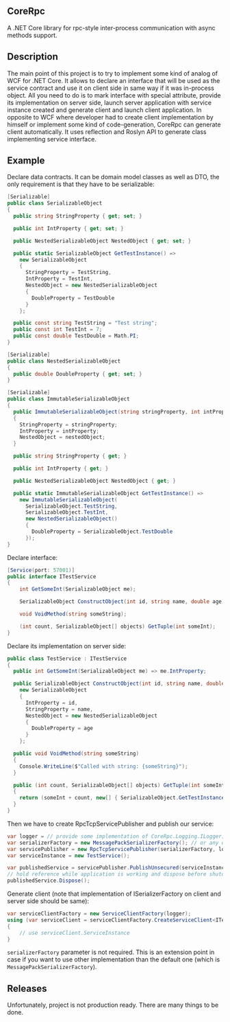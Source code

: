 ## CoreRpc
A .NET Core library for rpc-style inter-process communication with async methods support.

## Description
The main point of this project is to try to implement some kind of analog of WCF for .NET Core. It allows to declare an interface that will be used as the service contract and use it on client side in same way if it was in-process object. All you need to do is to mark interface with special attribute, provide its implementation on server side, launch server application with service instance created and generate client and launch client application.
In opposite to WCF where developer had to create client implementation by himself or implement some kind of code-generation, CoreRpc can generate client automatically. It uses reflection and Roslyn API to generate class implementing service interface.

## Example
Declare data contracts. It can be domain model classes as well as DTO, the only requirement is that they have to be serializable:
```C#
[Serializable]
public class SerializableObject
{
  public string StringProperty { get; set; }

  public int IntProperty { get; set; }

  public NestedSerializableObject NestedObject { get; set; }

  public static SerializableObject GetTestInstance() =>
    new SerializableObject
    {
      StringProperty = TestString,
      IntProperty = TestInt,
      NestedObject = new NestedSerializableObject
      {
        DoubleProperty = TestDouble
      }
    };

  public const string TestString = "Test string";
  public const int TestInt = 7;
  public const double TestDouble = Math.PI;
}

[Serializable]
public class NestedSerializableObject 
{
  public double DoubleProperty { get; set; }
}

[Serializable]
public class ImmutableSerializableObject
{
  public ImmutableSerializableObject(string stringProperty, int intProperty, NestedSerializableObject nestedObject)
  {
    StringProperty = stringProperty;
    IntProperty = intProperty;
    NestedObject = nestedObject;
  }

  public string StringProperty { get; }

  public int IntProperty { get; }

  public NestedSerializableObject NestedObject { get; }

  public static ImmutableSerializableObject GetTestInstance() =>
    new ImmutableSerializableObject(
      SerializableObject.TestString, 
      SerializableObject.TestInt, 
      new NestedSerializableObject()
      {
        DoubleProperty = SerializableObject.TestDouble
      });
}
```

Declare interface:
```C#
[Service(port: 57001)]
public interface ITestService
{
    int GetSomeInt(SerializableObject me);

    SerializableObject ConstructObject(int id, string name, double age);

    void VoidMethod(string someString);

    (int count, SerializableObject[] objects) GetTuple(int someInt);
}
```

Declare its implementation on server side:
```C#
public class TestService : ITestService
{
  public int GetSomeInt(SerializableObject me) => me.IntProperty;

  public SerializableObject ConstructObject(int id, string name, double age) =>
    new SerializableObject
    {
      IntProperty = id,
      StringProperty = name,
      NestedObject = new NestedSerializableObject
      {
        DoubleProperty = age
      }
    };

  public void VoidMethod(string someString)
  {
    Console.WriteLine($"Called with string: {someString}");
  }

  public (int count, SerializableObject[] objects) GetTuple(int someInt)
  {
    return (someInt + count, new[] { SerializableObject.GetTestInstance() });
  }
}
```

Then we have to create RpcTcpServicePublisher and publish our service:
```C#
var logger = // provide some implementation of CoreRpc.Logging.ILogger;
var serializerFactory = new MessagePackSerializerFactory(); // or any other implementation of ISerializerFactory
var servicePublisher = new RpcTcpServicePublisher(serializerFactory, logger);
var serviceInstance = new TestService();

var publishedService = servicePublisher.PublishUnsecured(serviceInstance, serviceShutdownTimeout: TimeSpan.FromMinutes(1)); // use PublishSecured() for SSL commnications.
// hold reference while application is working and dispose before shutdown
publishedService.Dispose();
```

Generate client (note that implementation of ISerializerFactory on client and server side should be same):
```C#
var serviceClientFactory = new ServiceClientFactory(logger);
using (var serviceClient = serviceClientFactory.CreateServiceClient<ITestService>("<service address>", logger, serializerFactory)) // use CreateSecuredServiceClient for SSL communications.
{
    // use serviceClient.ServiceInstance
}
```

`serializerFactory` parameter is not required. This is an extension point in case if you want to use other implementation than the default one (which is `MessagePackSerializerFactory`).

## Releases
Unfortunately, project is not production ready. There are many things to be done.
